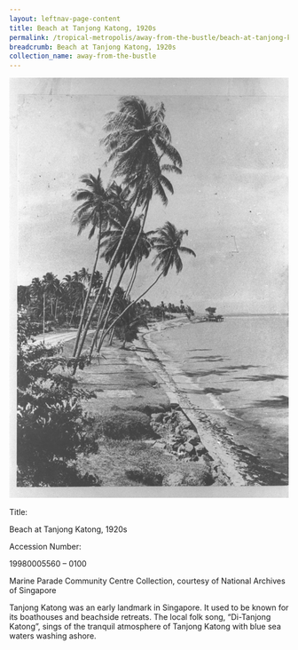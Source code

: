 ```yaml
---
layout: leftnav-page-content
title: Beach at Tanjong Katong, 1920s
permalink: /tropical-metropolis/away-from-the-bustle/beach-at-tanjong-katong-1920s/
breadcrumb: Beach at Tanjong Katong, 1920s
collection_name: away-from-the-bustle
---
```


![Beach at Tanjong Katong, 1920s](/images/Sub3-9.jpg)
<div class="custom-caption">
<div><p>Title:</p><p>Beach at Tanjong Katong, 1920s</p></div>
<div><p>Accession Number:</p><p>19980005560 – 0100</p></div>
<div>Marine Parade Community Centre Collection, courtesy of National Archives of Singapore</div>
</div>

Tanjong Katong was an early landmark in Singapore. It used to be known for its boathouses and beachside retreats. The local folk song, “Di-Tanjong Katong”, sings of the tranquil atmosphere of Tanjong Katong with blue sea waters washing ashore.




